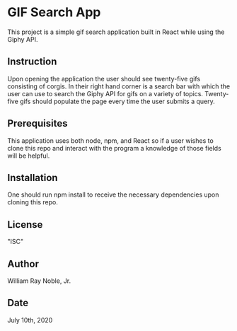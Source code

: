 # GIF Search App

This project is a simple gif search application built in React while using the Giphy API.

## Instruction

Upon opening the application the user should see twenty-five gifs consisting of corgis. In their right hand corner is a search bar with which the user can use to search the Giphy API for gifs on a variety of topics. Twenty-five gifs should populate the page every time the user submits a query.

## Prerequisites

This application uses both node, npm, and React so if a user wishes to clone this repo and interact with the program a knowledge of those fields will be helpful.

## Installation

One should run npm install to receive the necessary dependencies upon cloning this repo.

## License

"ISC"

## Author

William Ray Noble, Jr.

## Date

July 10th, 2020
